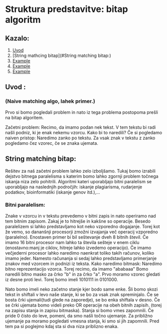 # Struktura predstavitve: bitap algoritm
## Kazalo:
1. [Uvod](#uvod)
2. [String mathcing bitap](#String matching bitap:)
3. [Example](#example)
4. [Example](#example)
5. [Example](#example)

## Uvod  <a name="uvod"></a> :  
### (Naive matching algo, lahek primer.)
Prvo si bomo pogledali problem in nato iz tega problema postopoma prešli na bitap algoritem.

Začetni problem:
Recimo, da imamo podan nek tekst. V tem tekstu bi radi našli podniz, ki je enak nekemu vzorcu. Kako bi to naredili? Če si pogledamo naiven pristop: Naredimo zanko po tekstu. Za vsak znak v tekstu z zanko pogledamo čez vzorec, če se znaka ujemata.

## String matching bitap:
Rešitev za naš začetni problem lahko zelo izboljšamo. Tukaj bomo izrabili dejstvo bitnega paralelisma s katerim bomo lahko zgornji problem točnega iskanja niza zelo pohitrili.
Algoritmi kateri uporabljajo bitni paralelism se uporabljajo na naslednjih področjih: iskanje plagiarisma, rudarjenje podatkov, bioinformatiki (iskanje genov itd.),...

### Bitni paralelism:
Znake v vzorcu in v tekstu prevedemo v bitni zapis in nato operiramo nad tem bitnim zapisom. Zakaj je to hitrejše in kakšne so operacije. Besedo paralelizem si lahko predstavljamo kot neko vzporedno dogajanje. Torej kot že vemo, so dananšnji procesorji zmožni izvajanja več operacij vzporedno (paralelno). Enostaven primer bi bil seštevanje dveh 8 bitnih števil. Če imamo 16 bitni procesor nam lahko ta števila sešteje v enem ciklu (enostavno:manj je ciklov, hitreje lahko izvedemo operacijo). Če imamo večjederni procesor lahko naredimo naenkrat toliko takih računov, koliko imamo jeder. Namesto računanja si sedaj lahko predstavljamo primerjanje znakov med vzorcem in podnizi iz teksta. 
Kako naredimo bitmask: Naredimo bitno reprezentacijo vzorca. Torej recimo, da imamo "ababaaa" Bomo naredili bitno masko za črko "b" in za črko "a". Prvo moramo vzorec gledati iz desne proti levi. Torej bomo imeli 1010111 in 0101000. 

Nato bomo imeli neko začetno stanje kjer bodo same enke. Šli bomo skozi tekst in shiftali v levo naše stanje, ki se bo za vsak znak spreminjalo. Če se bosta črki ujemali(tudi glede na zaporedje), se bo enka shiftala v desno. Če se črki ujemata bomo videli preko OR operacije na obeh bitnih zapisih. (torej na zapisu stanja in zapisu bitmaska). Stanja si bomo vmes zapomnili. Če pride 0 čisto do leve, pomeni, da smo našli točno ujemanje. Za približno ujemanje pa moramo pogledati vmesna stanja, ki smo si jih zapomnili. Pred tem pa si poglejmo kdaj sta si dva niza priblizno enaka.